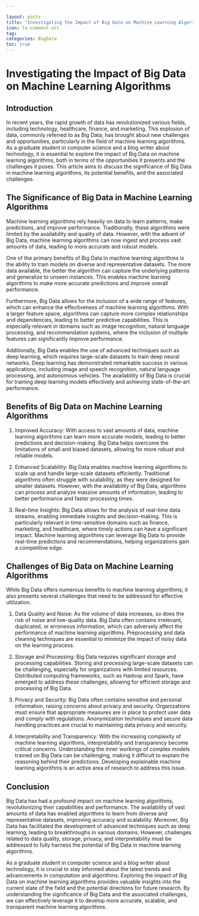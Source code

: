 ```yaml
---

layout: posts
title: "Investigating the Impact of Big Data on Machine Learning Algorithms"
icon: fa-comment-alt
tag:      
categories: BigData
toc: true
---
```




# Investigating the Impact of Big Data on Machine Learning Algorithms

## Introduction

In recent years, the rapid growth of data has revolutionized various fields, including technology, healthcare, finance, and marketing. This explosion of data, commonly referred to as Big Data, has brought about new challenges and opportunities, particularly in the field of machine learning algorithms. As a graduate student in computer science and a blog writer about technology, it is essential to explore the impact of Big Data on machine learning algorithms, both in terms of the opportunities it presents and the challenges it poses. This article aims to discuss the significance of Big Data in machine learning algorithms, its potential benefits, and the associated challenges.

## The Significance of Big Data in Machine Learning Algorithms

Machine learning algorithms rely heavily on data to learn patterns, make predictions, and improve performance. Traditionally, these algorithms were limited by the availability and quality of data. However, with the advent of Big Data, machine learning algorithms can now ingest and process vast amounts of data, leading to more accurate and robust models.

One of the primary benefits of Big Data in machine learning algorithms is the ability to train models on diverse and representative datasets. The more data available, the better the algorithm can capture the underlying patterns and generalize to unseen instances. This enables machine learning algorithms to make more accurate predictions and improve overall performance.

Furthermore, Big Data allows for the inclusion of a wide range of features, which can enhance the effectiveness of machine learning algorithms. With a larger feature space, algorithms can capture more complex relationships and dependencies, leading to better predictive capabilities. This is especially relevant in domains such as image recognition, natural language processing, and recommendation systems, where the inclusion of multiple features can significantly improve performance.

Additionally, Big Data enables the use of advanced techniques such as deep learning, which requires large-scale datasets to train deep neural networks. Deep learning has demonstrated remarkable success in various applications, including image and speech recognition, natural language processing, and autonomous vehicles. The availability of Big Data is crucial for training deep learning models effectively and achieving state-of-the-art performance.

## Benefits of Big Data on Machine Learning Algorithms

1. Improved Accuracy: With access to vast amounts of data, machine learning algorithms can learn more accurate models, leading to better predictions and decision-making. Big Data helps overcome the limitations of small and biased datasets, allowing for more robust and reliable models.

2. Enhanced Scalability: Big Data enables machine learning algorithms to scale up and handle large-scale datasets efficiently. Traditional algorithms often struggle with scalability, as they were designed for smaller datasets. However, with the availability of Big Data, algorithms can process and analyze massive amounts of information, leading to better performance and faster processing times.

3. Real-time Insights: Big Data allows for the analysis of real-time data streams, enabling immediate insights and decision-making. This is particularly relevant in time-sensitive domains such as finance, marketing, and healthcare, where timely actions can have a significant impact. Machine learning algorithms can leverage Big Data to provide real-time predictions and recommendations, helping organizations gain a competitive edge.

## Challenges of Big Data on Machine Learning Algorithms

While Big Data offers numerous benefits to machine learning algorithms, it also presents several challenges that need to be addressed for effective utilization.

1. Data Quality and Noise: As the volume of data increases, so does the risk of noise and low-quality data. Big Data often contains irrelevant, duplicated, or erroneous information, which can adversely affect the performance of machine learning algorithms. Preprocessing and data cleaning techniques are essential to minimize the impact of noisy data on the learning process.

2. Storage and Processing: Big Data requires significant storage and processing capabilities. Storing and processing large-scale datasets can be challenging, especially for organizations with limited resources. Distributed computing frameworks, such as Hadoop and Spark, have emerged to address these challenges, allowing for efficient storage and processing of Big Data.

3. Privacy and Security: Big Data often contains sensitive and personal information, raising concerns about privacy and security. Organizations must ensure that appropriate measures are in place to protect user data and comply with regulations. Anonymization techniques and secure data handling practices are crucial to maintaining data privacy and security.

4. Interpretability and Transparency: With the increasing complexity of machine learning algorithms, interpretability and transparency become critical concerns. Understanding the inner workings of complex models trained on Big Data can be challenging, making it difficult to explain the reasoning behind their predictions. Developing explainable machine learning algorithms is an active area of research to address this issue.

## Conclusion

Big Data has had a profound impact on machine learning algorithms, revolutionizing their capabilities and performance. The availability of vast amounts of data has enabled algorithms to learn from diverse and representative datasets, improving accuracy and scalability. Moreover, Big Data has facilitated the development of advanced techniques such as deep learning, leading to breakthroughs in various domains. However, challenges related to data quality, storage, privacy, and interpretability must be addressed to fully harness the potential of Big Data in machine learning algorithms.

As a graduate student in computer science and a blog writer about technology, it is crucial to stay informed about the latest trends and advancements in computation and algorithms. Exploring the impact of Big Data on machine learning algorithms provides valuable insights into the current state of the field and the potential directions for future research. By understanding the significance of Big Data and the associated challenges, we can effectively leverage it to develop more accurate, scalable, and transparent machine learning algorithms.